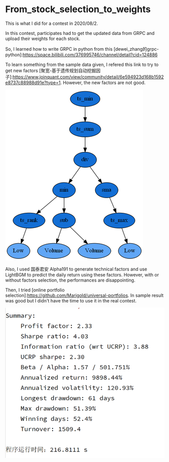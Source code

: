 # From_stock_selection_to_weights

This is what I did for a contest in 2020/08/2. 

In this contest, participates had to get the updated data from GRPC and upload their weights for each stock.

So, I learned how to write GRPC in python from this [dewei_zhang的grpc-python]:https://space.bilibili.com/376995746/channel/detail?cid=124886

To learn something from the sample data given, I refered this link to try to get new factors [聚宽-基于遗传规划自动挖掘因子]:https://www.joinquant.com/view/community/detail/6e594923d168b1592e8737c88988d91e?type=1. However, the new factors are not good.

![A example factor](https://github.com/JennyCCDD/From_stock_selection_to_weights/blob/master/to-show/6.png)

Also, I used 国泰君安 Alpha191 to generate technical factors and use LightBGM to predict the daily return using these factors. However, with or without factors selection, the performances are disappointing. 

Then, I tried [online portfolio selection]:https://github.com/Marigold/universal-portfolios. In sample result was good but I didn't have the time to use it in the real contest.

![In sample result](https://github.com/JennyCCDD/From_stock_selection_to_weights/blob/master/to-show/result.png)
